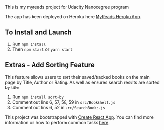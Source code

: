 This is my myreads project for Udacity Nanodegree program

The app has been deployed on Heroku here [MyReads Heroku App](https://shaunpearce-myreads.herokuapp.com/). 

## To Install and Launch
1. Run `npm install`
2. Then `npm start` or `yarn start`

## Extras - Add Sorting Feature

This feature allows users to sort their saved/tracked books on the main page by Title, Author or Rating. As well as ensures search results are sorted by title

1. Run `npm install sort-by`
2. Comment out lins 6, 57,  58, 59 in `src/BookShelf.js` 
3. Comment out lins 6, 52 in `src/SearchBooks.js` 

This project was bootstrapped with [Create React App](https://github.com/facebookincubator/create-react-app). You can find more information on how to perform common tasks [here](https://github.com/facebookincubator/create-react-app/blob/master/packages/react-scripts/template/README.md).

